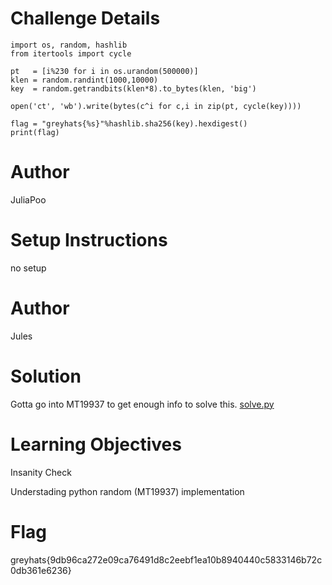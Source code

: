 # Challenge Details

```python3
import os, random, hashlib
from itertools import cycle

pt   = [i%230 for i in os.urandom(500000)]
klen = random.randint(1000,10000)
key  = random.getrandbits(klen*8).to_bytes(klen, 'big')

open('ct', 'wb').write(bytes(c^i for c,i in zip(pt, cycle(key))))

flag = "greyhats{%s}"%hashlib.sha256(key).hexdigest()
print(flag)
```

# Author

JuliaPoo

# Setup Instructions

no setup

# Author

Jules

# Solution

Gotta go into MT19937 to get enough info to solve this. [solve.py](./solve.py)

# Learning Objectives

Insanity Check

Understading python random (MT19937) implementation
 
# Flag

greyhats{9db96ca272e09ca76491d8c2eebf1ea10b8940440c5833146b72c0db361e6236}
